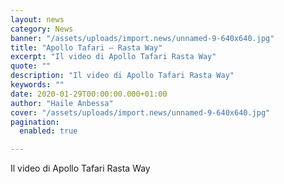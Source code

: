 ```yaml
---
layout: news
category: News
banner: "/assets/uploads/import.news/unnamed-9-640x640.jpg"
title: "Apollo Tafari – Rasta Way"
excerpt: "Il video di Apollo Tafari Rasta Way"
quote: ""
description: "Il video di Apollo Tafari Rasta Way"
keywords: ""
date: 2020-01-29T00:00:00.000+01:00
author: "Haile Anbessa"
cover: "/assets/uploads/import.news/unnamed-9-640x640.jpg"
pagination:
  enabled: true

---
```


Il video di Apollo Tafari Rasta Way